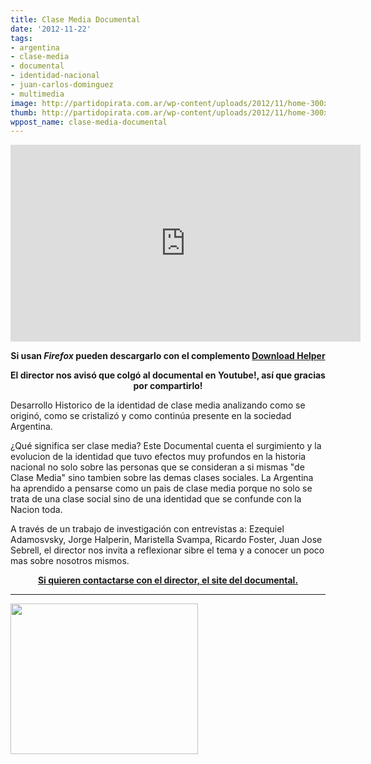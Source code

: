```yaml
---
title: Clase Media Documental
date: '2012-11-22'
tags:
- argentina
- clase-media
- documental
- identidad-nacional
- juan-carlos-dominguez
- multimedia
image: http://partidopirata.com.ar/wp-content/uploads/2012/11/home-300x241.png
thumb: http://partidopirata.com.ar/wp-content/uploads/2012/11/home-300x241-150x150.png
wppost_name: clase-media-documental
---
```


<center>
<iframe src="http://www.youtube.com/embed/ZJeU7zokyZo" frameborder="0" width="560" height="315"></iframe></center>
<p style="text-align: center;"><strong>Si usan <em>Firefox</em> pueden descargarlo con el complemento <a href="https://addons.mozilla.org/es/firefox/addon/video-downloadhelper/" target="_blank">Download Helper</a></strong></p>
<p style="text-align: center;"><strong>
El director nos avisó que colgó al documental en Youtube!, así que gracias por compartirlo!</strong></p>
Desarrollo Historico de la identidad de clase media analizando como se originó, como se cristalizó y como continúa presente en la sociedad Argentina.

¿Qué significa ser clase media? Este Documental cuenta el surgimiento y la evolucion de la identidad que tuvo efectos muy profundos en la historia nacional no solo sobre las personas que se consideran a si mismas "de Clase Media" sino tambien sobre las demas clases sociales. La Argentina ha aprendido a pensarse como un pais de clase media porque no solo se trata de una clase social sino de una identidad que se confunde con la Nacion toda.

A través de un trabajo de investigación con entrevistas a: Ezequiel Adamosvsky, Jorge Halperin, Maristella Svampa, Ricardo Foster, Juan Jose Sebrell, el director nos invita a reflexionar sibre el tema y a conocer un poco mas sobre nosotros mismos.
<p style="text-align: center;"><strong><a href="http://filmclasemedia.com.ar/?page_id=6" target="_blank">Si quieren contactarse con el director, el site del documental.</a></strong></p>


<hr />

<a href="http://partidopirata.com.ar/wp-content/uploads/2012/11/home-300x241.png"><img class="aligncenter size-full wp-image-7511" title="home-300x241" src="http://partidopirata.com.ar/wp-content/uploads/2012/11/home-300x241.png" alt="" width="300" height="241" /></a>
